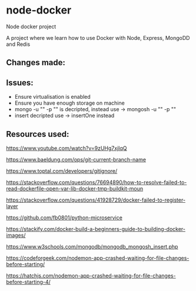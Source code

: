 # node-docker
Node docker project

A project where we learn how to use Docker with Node, Express, MongoDD and Redis


## Changes made:


## Issues:

- Ensure virtualisation is enabled
- Ensure you have enough storage on machine
- mongo -u "" -p "" is decripted, instead use -> mongosh -u "" -p ""
- insert decripted use -> insertOne instead


## Resources used:


https://www.youtube.com/watch?v=9zUHg7xjIqQ

https://www.baeldung.com/ops/git-current-branch-name

https://www.toptal.com/developers/gitignore/

https://stackoverflow.com/questions/76694890/how-to-resolve-failed-to-read-dockerfile-open-var-lib-docker-tmp-buildkit-moun

https://stackoverflow.com/questions/41928729/docker-failed-to-register-layer

https://github.com/fb0801/python-microservice

https://stackify.com/docker-build-a-beginners-guide-to-building-docker-images/

https://www.w3schools.com/mongodb/mongodb_mongosh_insert.php

https://codeforgeek.com/nodemon-app-crashed-waiting-for-file-changes-before-starting/

https://hatchjs.com/nodemon-app-crashed-waiting-for-file-changes-before-starting-4/